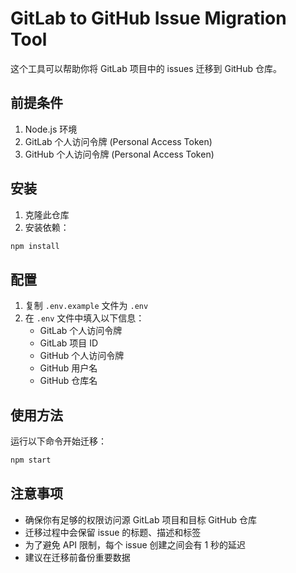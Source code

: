 # GitLab to GitHub Issue Migration Tool

这个工具可以帮助你将 GitLab 项目中的 issues 迁移到 GitHub 仓库。

## 前提条件

1. Node.js 环境
2. GitLab 个人访问令牌 (Personal Access Token)
3. GitHub 个人访问令牌 (Personal Access Token)

## 安装

1. 克隆此仓库
2. 安装依赖：
```bash
npm install
```

## 配置

1. 复制 `.env.example` 文件为 `.env`
2. 在 `.env` 文件中填入以下信息：
   - GitLab 个人访问令牌
   - GitLab 项目 ID
   - GitHub 个人访问令牌
   - GitHub 用户名
   - GitHub 仓库名

## 使用方法

运行以下命令开始迁移：

```bash
npm start
```

## 注意事项

- 确保你有足够的权限访问源 GitLab 项目和目标 GitHub 仓库
- 迁移过程中会保留 issue 的标题、描述和标签
- 为了避免 API 限制，每个 issue 创建之间会有 1 秒的延迟
- 建议在迁移前备份重要数据
